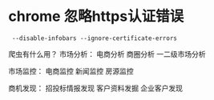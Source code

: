 # chrome 忽略https认证错误
```git
 --disable-infobars --ignore-certificate-errors
```

爬虫有什么用？
市场分析：
    电商分析
    商圈分析
    一二级市场分析

市场监控：
    电商监控
    新闻监控
    房源监控

商机发现：
    招投标情报发现
    客户资料发掘
    企业客户发现